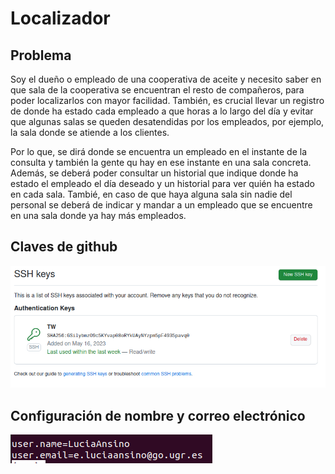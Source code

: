 # Localizador

## Problema

Soy el dueño o empleado de una cooperativa de aceite y necesito saber en que sala de la cooperativa se encuentran el resto de compañeros, para poder localizarlos con mayor facilidad. También, es crucial llevar un registro de donde ha estado cada empleado a que horas a lo largo del día y evitar que algunas salas se queden desatendidas por los empleados, por ejemplo, la sala donde se atiende a los clientes.

Por lo que, se dirá donde se encuentra un empleado en el instante de la consulta y también la gente qu hay en ese instante en una sala concreta. Además, se deberá poder consultar un historial que indique donde ha estado el empleado el día deseado y un historial para ver quién ha estado en cada sala. Tambié, en caso de que haya alguna sala sin nadie del personal se deberá de indicar y mandar a un empleado que se encuentre en una sala donde ya hay más empleados.

## Claves de github

![Clave Github](./documentos/clave_ssh.png)

## Configuración de nombre y correo electrónico

![Configuracion nombre y correo](./documentos/configuracion.png)
